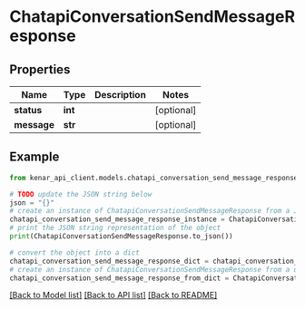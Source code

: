 # ChatapiConversationSendMessageResponse


## Properties

Name | Type | Description | Notes
------------ | ------------- | ------------- | -------------
**status** | **int** |  | [optional] 
**message** | **str** |  | [optional] 

## Example

```python
from kenar_api_client.models.chatapi_conversation_send_message_response import ChatapiConversationSendMessageResponse

# TODO update the JSON string below
json = "{}"
# create an instance of ChatapiConversationSendMessageResponse from a JSON string
chatapi_conversation_send_message_response_instance = ChatapiConversationSendMessageResponse.from_json(json)
# print the JSON string representation of the object
print(ChatapiConversationSendMessageResponse.to_json())

# convert the object into a dict
chatapi_conversation_send_message_response_dict = chatapi_conversation_send_message_response_instance.to_dict()
# create an instance of ChatapiConversationSendMessageResponse from a dict
chatapi_conversation_send_message_response_from_dict = ChatapiConversationSendMessageResponse.from_dict(chatapi_conversation_send_message_response_dict)
```
[[Back to Model list]](../README.md#documentation-for-models) [[Back to API list]](../README.md#documentation-for-api-endpoints) [[Back to README]](../README.md)


